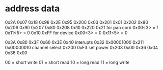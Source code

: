 # address  data
   0x2A     0x07
   0x18     0x98
   0x2E     0x95
   0x200    0x03
   0x201    0x01
   0x202    0x80
   0x206    0x90
   0x207    0x80
   0x208    0x10
   0x220    0x21
 for pan cord
   0x00<3> = 1
   0x11<5> = 0
   0x10     0xFF
for device
   0x00<3> = 0
   0x11<5> = 0

   0x3A     0x80
   0x3F     0x60
   0x3E     0x40
   interupts
   0x32     0x00001000
   0x211    0x00000010
   channel select
   0x200    0xF3
   set power
   0x203    0x00
   0x36     0x04
   0x36     0x00


00 = short write
01 = short read
10 = long read
11 = long write